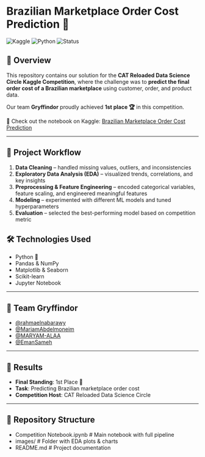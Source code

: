 # Brazilian Marketplace Order Cost Prediction 🛒

![Kaggle](https://img.shields.io/badge/Kaggle-Competition-20BEFF?style=for-the-badge&logo=kaggle&logoColor=white)
![Python](https://img.shields.io/badge/Python-FFD700?style=for-the-badge&logo=python&logoColor=black)
![Status](https://img.shields.io/badge/Status-Completed-brightgreen?style=for-the-badge)

## 📌 Overview
This repository contains our solution for the **CAT Reloaded Data Science Circle Kaggle Competition**, where the challenge was to **predict the final order cost of a Brazilian marketplace** using customer, order, and product data.

Our team **Gryffindor** proudly achieved **1st place 🏆** in this competition.  

🔗 Check out the notebook on Kaggle: [Brazilian Marketplace Order Cost Prediction](https://www.kaggle.com/code/rahmaelnabarawy/brazilian-marketplace-order-cost-prediction)

---

## 🚀 Project Workflow

1. **Data Cleaning** – handled missing values, outliers, and inconsistencies  
2. **Exploratory Data Analysis (EDA)** – visualized trends, correlations, and key insights  
3. **Preprocessing & Feature Engineering** – encoded categorical variables, feature scaling, and engineered meaningful features  
4. **Modeling** – experimented with different ML models and tuned hyperparameters  
5. **Evaluation** – selected the best-performing model based on competition metric  



## 🛠️ Technologies Used

- Python 🐍  
- Pandas & NumPy  
- Matplotlib & Seaborn  
- Scikit-learn  
- Jupyter Notebook  

---

## 👥 Team Gryffindor

- [@rahmaelnabarawy](https://github.com/rahmaelnabarawy)  
- [@MariamAbdelmoneim](https://github.com/MariamAbdelmoneim)  
- [@MARYAM-ALAA](https://github.com/MARYAM-ALAA)  
- [@EmanSameh](https://github.com/EmanSameh)  

---

## 🏅 Results

- **Final Standing**: 1st Place 🎉  
- **Task**: Predicting Brazilian marketplace order cost  
- **Competition Host**: CAT Reloaded Data Science Circle  

---

## 📂 Repository Structure
- Competition Notebook.ipynb # Main notebook with full pipeline
- images/ # Folder with EDA plots & charts
- README.md # Project documentation
